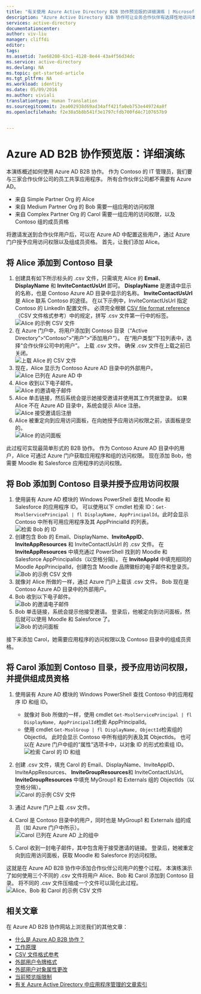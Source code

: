 ```yaml
---
title: "有关使用 Azure Active Directory B2B 协作预览版的详细演练 | Microsoft Docs"
description: "Azure Active Directory B2B 协作可让业务合作伙伴有选择性地访问本方的企业应用程序，为跨公司合作关系提供支持"
services: active-directory
documentationcenter: 
author: viv-liu
manager: cliffdi
editor: 
tags: 
ms.assetid: 7ae68208-63c1-4128-8e44-43a4f56d34dc
ms.service: active-directory
ms.devlang: NA
ms.topic: get-started-article
ms.tgt_pltfrm: NA
ms.workload: identity
ms.date: 05/09/2016
ms.author: viviali
translationtype: Human Translation
ms.sourcegitcommit: 2ea002938d69ad34aff421fa0eb753e449724a8f
ms.openlocfilehash: f2e38a5b8b541f3e1797cfdb700fd4c7107657b9


---
```

# <a name="azure-ad-b2b-collaboration-preview-detailed-walkthrough"></a>Azure AD B2B 协作预览版：详细演练
本演练概述如何使用 Azure AD B2B 协作。 作为 Contoso 的 IT 管理员，我们要与三家合作伙伴公司的员工共享应用程序。 所有合作伙伴公司都不需要有 Azure AD。

* 来自 Simple Partner Org 的 Alice
* 来自 Medium Partner Org 的 Bob 需要一组应用的访问权限
* 来自 Complex Partner Org 的 Carol 需要一组应用的访问权限，以及 Contoso 组的成员资格

将邀请发送到合作伙伴用户后，可以在 Azure AD 中配置这些用户，通过 Azure 门户授予应用访问权限以及组成员资格。 首先，让我们添加 Alice。

## <a name="adding-alice-to-the-contoso-directory"></a>将 Alice 添加到 Contoso 目录
1. 创建具有如下所示标头的 .csv 文件，只需填充 Alice 的 **Email**、**DisplayName** 和 **InviteContactUsUrl** 即可。 **DisplayName** 是邀请中显示的名称，也是 Contoso Azure AD 目录中显示的名称。 **InviteContactUsUrl** 是 Alice 联系 Contoso 的途径。 在以下示例中，InviteContactUsUrl 指定 Contoso 的 LinkedIn 配置文件。 必须完全根据 [CSV file format reference](active-directory-b2b-references-csv-file-format.md)（CSV 文件格式参考）中的规定，拼写 .csv 文件第一行中的标签。  
   ![Alice 的示例 CSV 文件](./media/active-directory-b2b-detailed-walkthrough/AliceCSV.png)
2. 在 Azure 门户中，将用户添加到 Contoso 目录（“Active Directory”>“Contoso”>“用户”>“添加用户”）。 在“用户类型”下拉列表中，选择“合作伙伴公司中的用户”。 上载 .csv 文件。 确保 .csv 文件在上载之前已关闭。  
   ![上载 Alice 的 CSV 文件](./media/active-directory-b2b-detailed-walkthrough/AliceUpload.png)
3. 现在，Alice 显示为 Contoso Azure AD 目录中的外部用户。  
   ![Alice 已列在 Azure AD 中](./media/active-directory-b2b-detailed-walkthrough/AliceInAD.png)
4. Alice 收到以下电子邮件。  
   ![Alice 的邀请电子邮件](./media/active-directory-b2b-detailed-walkthrough/AliceEmail.png)
5. Alice 单击链接，然后系统会提示她接受邀请并使用其工作凭据登录。 如果 Alice 不在 Azure AD 目录中，系统会提示 Alice 注册。  
   ![Alice 接受邀请后注册](./media/active-directory-b2b-detailed-walkthrough/AliceSignUp.png)
6. Alice 被重定向到应用访问面板，在向她授予应用访问权限之前，该面板是空的。  
   ![Alice 的访问面板](./media/active-directory-b2b-detailed-walkthrough/AliceAccessPanel.png)

此过程可实现最简单形式的 B2B 协作。 作为 Contoso Azure AD 目录中的用户，Alice 可通过 Azure 门户获取应用程序和组的访问权限。 现在添加 Bob，他需要 Moodle 和 Salesforce 应用程序的访问权限。

## <a name="adding-bob-to-the-contoso-directory-and-granting-access-to-apps"></a>将 Bob 添加到 Contoso 目录并授予应用访问权限
1. 使用装有 Azure AD 模块的 Windows PowerShell 查找 Moodle 和 Salesforce 的应用程序 ID。 可以使用以下 cmdlet 检索 ID：`Get-MsolServicePrincipal | fl DisplayName, AppPrincipalId`。此时会显示 Contoso 中所有可用应用程序及其 AppPrincialId 的列表。  
   ![检索 Bob 的 ID](./media/active-directory-b2b-detailed-walkthrough/BobPowerShell.png)
2. 创建包含 Bob 的 Email、DisplayName、**InviteAppID**、**InviteAppResources** 和 InviteContactUsUrl 的 .csv 文件。 在 **InviteAppResources** 中填充通过 PowerShell 找到的 Moodle 和 Salesforce AppPrincipalIds（以空格分隔）。 在 **InviteAppId** 中填充相同的 Moodle AppPrincipalId，创建包含 Moodle 品牌徽标的电子邮件和登录页。  
   ![Bob 的示例 CSV 文件](./media/active-directory-b2b-detailed-walkthrough/BobCSV.png)
3. 就像对 Alice 所做的一样，通过 Azure 门户上载该 .csv 文件。 Bob 现在是 Contoso Azure AD 目录中的外部用户。
4. Bob 收到以下电子邮件。  
   ![Bob 的邀请电子邮件](./media/active-directory-b2b-detailed-walkthrough/BobEmail.png)
5. Bob 单击链接，系统会提示他接受邀请。 登录后，他被定向到访问面板，然后就可以使用 Moodle 和 Salesforce 了。  
   ![Bob 的访问面板](./media/active-directory-b2b-detailed-walkthrough/BobAccessPanel.png)

接下来添加 Carol，她需要应用程序的访问权限以及 Contoso 目录中的组成员资格。

## <a name="adding-carol-to-the-contoso-directory-granting-access-to-apps-and-giving-group-membership"></a>将 Carol 添加到 Contoso 目录，授予应用访问权限，并提供组成员资格
1. 使用装有 Azure AD 模块的 Windows PowerShell 查找 Contoso 中的应用程序 ID 和组 ID。
   
   * 就像对 Bob 所做的一样，使用 cmdlet `Get-MsolServicePrincipal | fl DisplayName, AppPrincipalId`检索 AppPrincipalId。
   * 使用 cmdlet `Get-MsolGroup | fl DisplayName, ObjectId`检索组的 ObjectId。 此时会显示 Contoso 中所有组的列表及其 ObjectIds。 也可以在 Azure 门户中组的“属性”选项卡中，以对象 ID 的形式检索组 ID。  
     ![检索 Carol 的 ID 和组](./media/active-directory-b2b-detailed-walkthrough/CarolPowerShell.png)
2. 创建 .csv 文件，填充 Carol 的 Email、DisplayName、InviteAppID、InviteAppResources、 **InviteGroupResources**和 InviteContactUsUrl。 **InviteGroupResources** 中填充 MyGroup1 和 Externals 组的 ObjectIds（以空格分隔）。  
   ![Carol 的示例 CSV 文件](./media/active-directory-b2b-detailed-walkthrough/CarolCSV.png)
3. 通过 Azure 门户上载 .csv 文件。
4. Carol 是 Contoso 目录中的用户，同时也是 MyGroup1 和 Externals 组的成员（如 Azure 门户中所示）。  
   ![Carol 已列在 Azure AD 上的组中](./media/active-directory-b2b-detailed-walkthrough/CarolGroup.png)
5. Carol 收到一封电子邮件，其中包含用于接受邀请的链接。 登录后，她被重定向到应用访问面板，获取 Moodle 和 Salesforce 的访问权限。  

这就是在 Azure AD B2B 协作中添加合作伙伴公司用户的整个过程。 本演练演示了如何使用三个不同的 .csv 文件将用户 Alice、Bob 和 Carol 添加到 Contoso 目录。 将不同的 .csv 文件压缩成一个文件可以简化此过程。  
![Alice、Bob 和 Carol 的示例 CSV 文件](./media/active-directory-b2b-detailed-walkthrough/CombinedCSV.png)

## <a name="related-articles"></a>相关文章
在 Azure AD B2B 协作网站上浏览我们的其他文章：

* [什么是 Azure AD B2B 协作？](active-directory-b2b-what-is-azure-ad-b2b.md)
* [工作原理](active-directory-b2b-how-it-works.md)
* [CSV 文件格式参考](active-directory-b2b-references-csv-file-format.md)
* [外部用户令牌格式](active-directory-b2b-references-external-user-token-format.md)
* [外部用户对象属性更改](active-directory-b2b-references-external-user-object-attribute-changes.md)
* [当前预览版限制](active-directory-b2b-current-preview-limitations.md)
* [有关 Azure Active Directory 中应用程序管理的文章索引](active-directory-apps-index.md)




<!--HONumber=Nov16_HO2-->


